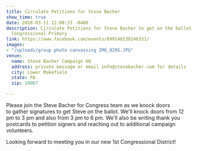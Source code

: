 ```yaml
---
title: Circulate Petitions for Steve Bacher
show_time: true
date: 2018-03-11 12:00:23 -0400
description: Circulate Petitions for Steve Bacher to get on the ballot for the PA
  Congressional Primary
link: https://www.facebook.com/events/899148230246331/
images:
- "/uploads/group photo canvassing IMG_8295.JPG"
venue:
  name: Steve Bacher Campaign HQ
  address: private message or email info@stevebacher.com for details
  city: Lower Makefield
  state: PA
  zip: 19067

---
```

Please join the Steve Bacher for Congress team as we knock doors to gather signatures to get Steve on the ballot. We'll knock doors from 12 pm to 3 pm and also from 3 pm to 6 pm. We'll also be writing thank you postcards to petition signers and reaching out to additional campaign volunteers.  

Looking forward to meeting you in our new 1st Congressional District!